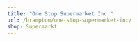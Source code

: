 ```yaml
---
title: "One Stop Supermarket Inc."
url: /brampton/one-stop-supermarket-inc/
shop: Supermarkt
---
```

